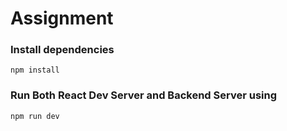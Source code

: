 # Assignment

### Install dependencies

```
npm install
```

### Run Both React Dev Server and Backend Server using

```
npm run dev
```
